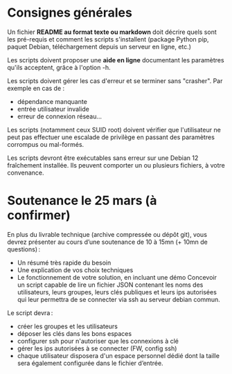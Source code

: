 # Consignes générales 

Un fichier **README au format texte ou markdown** doit décrire quels sont les pré-requis et comment les scripts s'installent (package Python pip, paquet Debian, téléchargement depuis un serveur en ligne, etc.) 

Les scripts doivent proposer une **aide en ligne** documentant les paramètres qu'ils acceptent, grâce à l'option -h. 

Les scripts doivent gérer les cas d'erreur et se terminer sans "crasher". Par exemple en cas de : 
- dépendance manquante
- entrée utilisateur invalide
- erreur de connexion réseau...

Les scripts (notamment ceux SUID root) doivent vérifier que l'utilisateur ne peut pas effectuer une escalade de privilège en passant des paramètres corrompus ou mal-formés. 

Les scripts devront être exécutables sans erreur sur une Debian 12 fraîchement installée. Ils peuvent comporter un ou plusieurs fichiers, à votre convenance.
# Soutenance le 25 mars (à confirmer) 

En plus du livrable technique (archive compressée ou dépôt git), vous devrez présenter au cours d’une soutenance de 10 à 15mn (+ 10mn de questions) : 
- Un résumé très rapide du besoin
- Une explication de vos choix techniques
- Le fonctionnement de votre solution, en incluant une démo
Concevoir un script capable de lire un fichier JSON contenant les noms des utilisateurs, leurs groupes, leurs clés publiques et leurs ips autorisées qui leur permettra de se connecter via ssh au serveur debian commun. 

Le script devra : 
- créer les groupes et les utilisateurs 
- déposer les clés dans les bons espaces 
- configurer ssh pour n'autoriser que les connexions à clé 
- gérer les ips autorisées à se connecter (FW, config ssh) 
- chaque utilisateur disposera d'un espace personnel dédié dont la taille sera également configurée dans le fichier d’entrée.